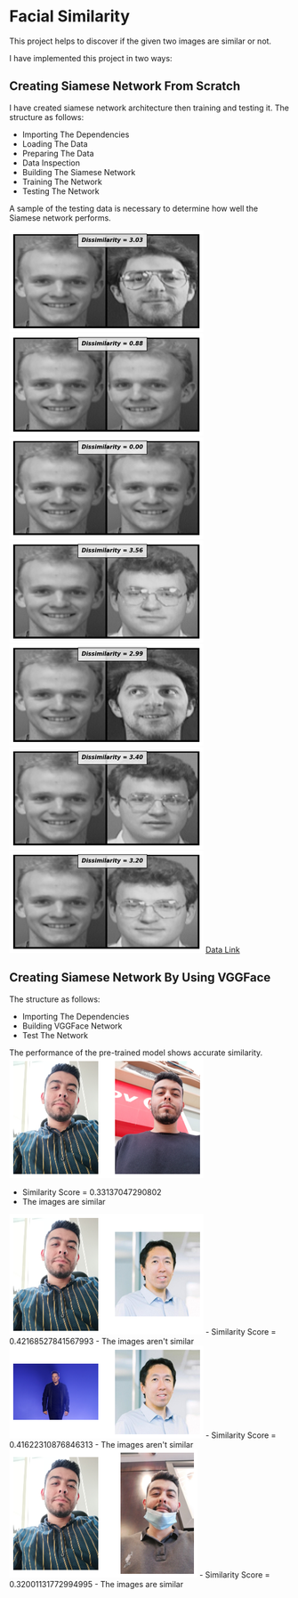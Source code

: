 # Facial Similarity
This project helps to discover if the given two images are similar or not.

I have implemented this project in two ways:

## Creating Siamese Network From Scratch
I have created siamese network architecture then training and testing it. The structure as follows:
- Importing The Dependencies
- Loading The Data
- Preparing The Data
- Data Inspection
- Building The Siamese Network
- Training The Network
- Testing The Network

A sample of the testing data is necessary to determine how well the Siamese network performs.

<img src='Images/Res1.png' alt='Siamese Result'>              
<img src='Images/Res2.png' alt='Siamese Result'>
<img src='Images/Res3.png' alt='Siamese Result'>
<img src='Images/Res6.png' alt='Siamese Result'>
<img src='Images/Res7.png' alt='Siamese Result'>
<img src='Images/Res8.png' alt='Siamese Result'>
<img src='Images/Res9.png' alt='Siamese Result'>
<a href='https://www.kaggle.com/datasets/kasikrit/att-database-of-faces'>Data Link</a>

## Creating Siamese Network By Using VGGFace 
The structure as follows:
- Importing The Dependencies
- Building VGGFace Network
- Test The Network

The performance of the pre-trained model shows accurate similarity.
<img src='Images/Pre1.png' alt='VGGFace Result'>
- Similarity Score = 0.33137047290802
- The images are similar
<img src='Images/Pre2.png' alt='VGGFace Result'>
- Similarity Score = 0.42168527841567993
- The images aren't similar
<img src='Images/Pre3.png' alt='VGGFace Result'>
- Similarity Score = 0.41622310876846313
- The images aren't similar
<img src='Images/Pre4.png' alt='VGGFace Result'>
- Similarity Score = 0.32001131772994995
- The images are similar
